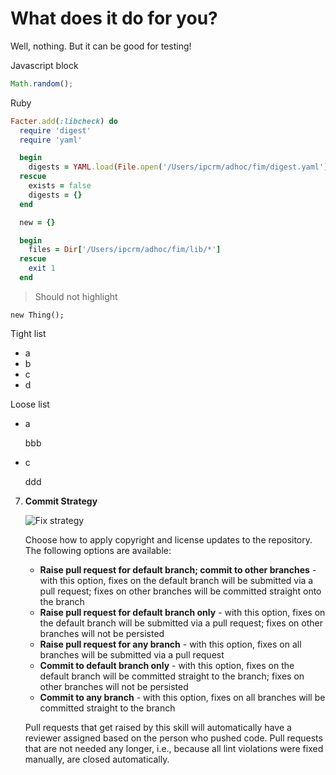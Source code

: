 # What does it do for you?

Well, nothing. But it can be good for testing!

Javascript block

```javascript
Math.random();
```

Ruby

```ruby
Facter.add(:libcheck) do
  require 'digest'
  require 'yaml'

  begin
    digests = YAML.load(File.open('/Users/ipcrm/adhoc/fim/digest.yaml'))
  rescue
    exists = false
    digests = {}
  end

  new = {}

  begin
    files = Dir['/Users/ipcrm/adhoc/fim/lib/*']
  rescue
    exit 1
  end
```

> Should not highlight

```nohighlight
new Thing();
```

Tight list

-   a
-   b
-   c
-   d

Loose list

-   a

    bbb

-   c

    ddd
    
    
    
    
7.  **Commit Strategy**

    ![Fix strategy](docs/images/commit-strategy.png)

    Choose how to apply copyright and license updates to the repository. The
    following options are available:

    -   **Raise pull request for default branch; commit to other branches** -
        with this option, fixes on the default branch will be submitted via a
        pull request; fixes on other branches will be committed straight onto
        the branch
    -   **Raise pull request for default branch only** - with this option, fixes
        on the default branch will be submitted via a pull request; fixes on
        other branches will not be persisted
    -   **Raise pull request for any branch** - with this option, fixes on all
        branches will be submitted via a pull request
    -   **Commit to default branch only** - with this option, fixes on the
        default branch will be committed straight to the branch; fixes on other
        branches will not be persisted
    -   **Commit to any branch** - with this option, fixes on all branches will
        be committed straight to the branch

    Pull requests that get raised by this skill will automatically have a
    reviewer assigned based on the person who pushed code. Pull requests that
    are not needed any longer, i.e., because all lint violations were fixed
    manually, are closed automatically.
